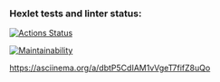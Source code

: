 ### Hexlet tests and linter status:
[![Actions Status](https://github.com/Idealistnik/frontend-project-44/actions/workflows/hexlet-check.yml/badge.svg)](https://github.com/Idealistnik/frontend-project-44/actions)

[![Maintainability](https://api.codeclimate.com/v1/badges/c0cc10eaae8125443027/maintainability)](https://codeclimate.com/github/Idealistnik/frontend-project-44/maintainability)

https://asciinema.org/a/dbtP5CdIAM1vVgeT7fifZ8uQo
